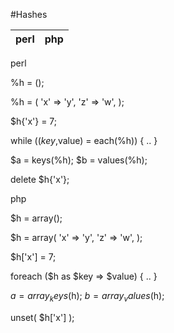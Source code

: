#Hashes

perl                | php
--------------------|---------------------

perl

%h = ();
 
%h = ( 'x' => 'y',
       'z' => 'w',
     );
 
$h{'x'} = 7;
 
while (($key,$value) = each(%h))
{ .. }
 
$a = keys(%h);
$b = values(%h);
 
delete $h{'x'};






php

$h = array();
 
$h = array( 'x' => 'y',
            'z' => 'w',
          );
 
$h['x'] = 7;
 
foreach ($h as $key => $value)
{ .. }
 
$a = array_keys($h);
$b = array_values($h);
 
unset( $h['x'] );